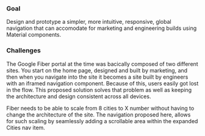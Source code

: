 ### Goal

Design and prototype a simpler, more intuitive, responsive, global navigation that can accomodate for marketing and engineering builds using Material components.


### Challenges

The Google Fiber portal at the time was bacically composed of two different sites. You start on the home page, designed and built by marketing, and then when you navigate into the site it becomes a site built by engineers with an iframed navigation component. Because of this, users easily got lost in the flow. This proposed solution solves that problem as well as keeping the architecture and design consistent across all devices.

Fiber needs to be able to scale from 8 cities to X number without having to change the architecture of the site. The navigation proposed here, allows for such scaling by seamlessly adding a scrollable area within the expanded Cities nav item.